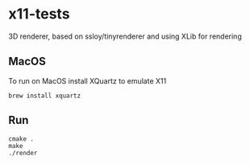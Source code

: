# x11-tests

3D renderer, based on ssloy/tinyrenderer and using XLib for rendering

## MacOS

To run on MacOS install XQuartz to emulate X11
```
brew install xquartz
```

## Run

```
cmake .
make
./render
```
